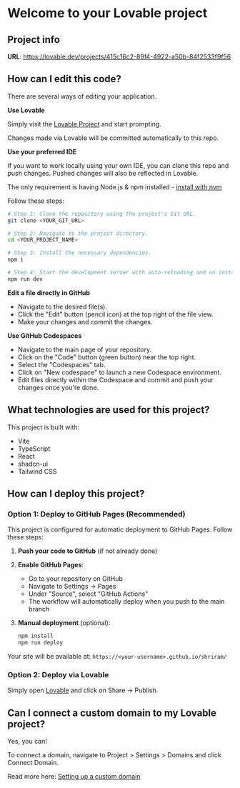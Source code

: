 # Welcome to your Lovable project

## Project info

**URL**: https://lovable.dev/projects/415c16c2-89f4-4922-a50b-84f2533f9f56

## How can I edit this code?

There are several ways of editing your application.

**Use Lovable**

Simply visit the [Lovable Project](https://lovable.dev/projects/415c16c2-89f4-4922-a50b-84f2533f9f56) and start prompting.

Changes made via Lovable will be committed automatically to this repo.

**Use your preferred IDE**

If you want to work locally using your own IDE, you can clone this repo and push changes. Pushed changes will also be reflected in Lovable.

The only requirement is having Node.js & npm installed - [install with nvm](https://github.com/nvm-sh/nvm#installing-and-updating)

Follow these steps:

```sh
# Step 1: Clone the repository using the project's Git URL.
git clone <YOUR_GIT_URL>

# Step 2: Navigate to the project directory.
cd <YOUR_PROJECT_NAME>

# Step 3: Install the necessary dependencies.
npm i

# Step 4: Start the development server with auto-reloading and an instant preview.
npm run dev
```

**Edit a file directly in GitHub**

- Navigate to the desired file(s).
- Click the "Edit" button (pencil icon) at the top right of the file view.
- Make your changes and commit the changes.

**Use GitHub Codespaces**

- Navigate to the main page of your repository.
- Click on the "Code" button (green button) near the top right.
- Select the "Codespaces" tab.
- Click on "New codespace" to launch a new Codespace environment.
- Edit files directly within the Codespace and commit and push your changes once you're done.

## What technologies are used for this project?

This project is built with:

- Vite
- TypeScript
- React
- shadcn-ui
- Tailwind CSS

## How can I deploy this project?

### Option 1: Deploy to GitHub Pages (Recommended)

This project is configured for automatic deployment to GitHub Pages. Follow these steps:

1. **Push your code to GitHub** (if not already done)
2. **Enable GitHub Pages**:
   - Go to your repository on GitHub
   - Navigate to Settings → Pages
   - Under "Source", select "GitHub Actions"
   - The workflow will automatically deploy when you push to the main branch

3. **Manual deployment** (optional):
   ```sh
   npm install
   npm run deploy
   ```

Your site will be available at: `https://<your-username>.github.io/shriram/`

### Option 2: Deploy via Lovable

Simply open [Lovable](https://lovable.dev/projects/415c16c2-89f4-4922-a50b-84f2533f9f56) and click on Share -> Publish.

## Can I connect a custom domain to my Lovable project?

Yes, you can!

To connect a domain, navigate to Project > Settings > Domains and click Connect Domain.

Read more here: [Setting up a custom domain](https://docs.lovable.dev/tips-tricks/custom-domain#step-by-step-guide)
